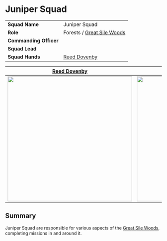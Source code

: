 # Juniper Squad

|||
| --- | --- |
| **Squad Name** | Juniper Squad | squad.2
| **Role** | Forests / [Great Sile Woods](../../../places/forests/great-sile-woods.md) |
| **Commanding Officer** | |
| **Squad Lead** | |
| **Squad Hands** | [Reed Dovenby](../../../characters/reed-dovenby.md) |

| [Reed Dovenby](../../../characters/reed-dovenby.md) | Name | Name | Name |
|:---:|:---:|:---:|:---:|
| <img src="https://raw.githubusercontent.com/jesskelsall/astarus-images/main/characters/portraits/imageid.png" height="400" /> | <img src="https://raw.githubusercontent.com/jesskelsall/astarus-images/main/characters/portraits/imageid.png" height="400" /> | <img src="https://raw.githubusercontent.com/jesskelsall/astarus-images/main/characters/portraits/imageid.png" height="400" /> | <img src="https://raw.githubusercontent.com/jesskelsall/astarus-images/main/characters/portraits/imageid.png" height="400" /> |

## Summary

Juniper Squad are responsible for various aspects of the [Great Sile Woods](../../../places/forests/great-sile-woods.md), completing missions in and around it.
